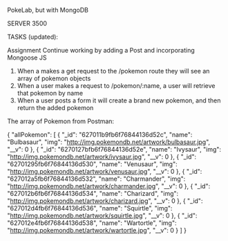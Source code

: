 PokeLab, but with MongoDB

SERVER 3500


TASKS (updated):

Assignment
Continue working by adding a Post and incorporating Mongoose JS

1. When a makes a get request to the /pokemon route they will see an array of pokemon objects
2. When a user makes a request to /pokemon/:name, a user will retrieve that pokemon by name
3. When a user posts a form it will create a brand new pokemon, and then return the added pokemon


The array of Pokemon from Postman:

{
    "allPokemon": [
        {
            "_id": "627011b9fb6f76844136d52c",
            "name": "Bulbasaur",
            "img": "http://img.pokemondb.net/artwork/bulbasaur.jpg",
            "__v": 0
        },
        {
            "_id": "6270127bfb6f76844136d52e",
            "name": "Ivysaur",
            "img": "http://img.pokemondb.net/artwork/ivysaur.jpg",
            "__v": 0
        },
        {
            "_id": "62701295fb6f76844136d530",
            "name": "Venusaur",
            "img": "http://img.pokemondb.net/artwork/venusaur.jpg",
            "__v": 0
        },
        {
            "_id": "627012a5fb6f76844136d532",
            "name": "Charmander",
            "img": "http://img.pokemondb.net/artwork/charmander.jpg",
            "__v": 0
        },
        {
            "_id": "627012b6fb6f76844136d534",
            "name": "Charizard",
            "img": "http://img.pokemondb.net/artwork/charizard.jpg",
            "__v": 0
        },
        {
            "_id": "627012d4fb6f76844136d536",
            "name": "Squirtle",
            "img": "http://img.pokemondb.net/artwork/squirtle.jpg",
            "__v": 0
        },
        {
            "_id": "627012e4fb6f76844136d538",
            "name": "Wartortle",
            "img": "http://img.pokemondb.net/artwork/wartortle.jpg",
            "__v": 0
        }
    ]
}